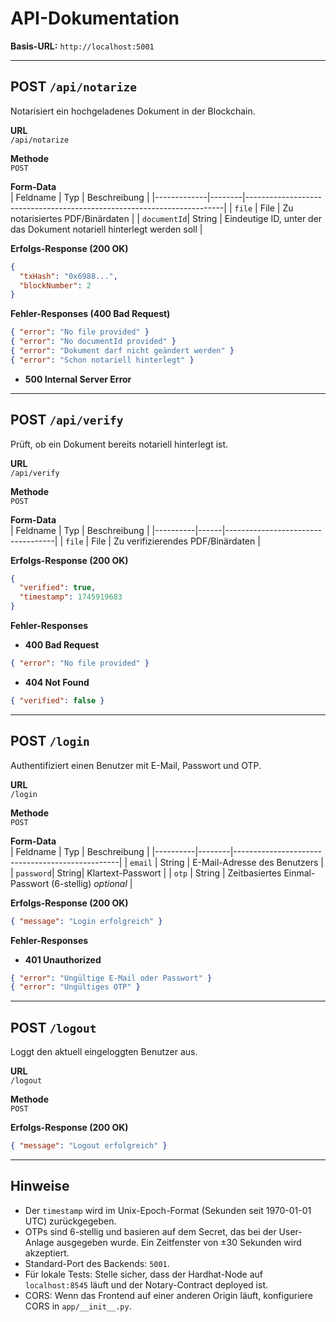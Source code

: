 # API-Dokumentation

**Basis-URL:** `http://localhost:5001`

---

## POST `/api/notarize`
Notarisiert ein hochgeladenes Dokument in der Blockchain.

**URL**  
`/api/notarize`

**Methode**  
`POST`

**Form-Data**  
| Feldname    | Typ    | Beschreibung                                                           |
|-------------|--------|------------------------------------------------------------------------|
| `file`      | File   | Zu notarisiertes PDF/Binärdaten                                        |
| `documentId`| String | Eindeutige ID, unter der das Dokument notariell hinterlegt werden soll |

**Erfolgs-Response (200 OK)**  
```json
{
  "txHash": "0x6988...",
  "blockNumber": 2
}
```

**Fehler-Responses (400 Bad Request)**  
```json
{ "error": "No file provided" }
{ "error": "No documentId provided" }
{ "error": "Dokument darf nicht geändert werden" }
{ "error": "Schon notariell hinterlegt" }
```
- **500 Internal Server Error**

---

## POST `/api/verify`
Prüft, ob ein Dokument bereits notariell hinterlegt ist.

**URL**  
`/api/verify`

**Methode**  
`POST`

**Form-Data**  
| Feldname | Typ  | Beschreibung                      |
|----------|------|-----------------------------------|
| `file`   | File | Zu verifizierendes PDF/Binärdaten |

**Erfolgs-Response (200 OK)**  
```json
{
  "verified": true,
  "timestamp": 1745919683
}
```

**Fehler-Responses**  
- **400 Bad Request**  
```json
{ "error": "No file provided" }
```
- **404 Not Found**  
```json
{ "verified": false }
```

---

## POST `/login`
Authentifiziert einen Benutzer mit E-Mail, Passwort und OTP.

**URL**  
`/login`

**Methode**  
`POST`

**Form-Data**  
| Feldname | Typ    | Beschreibung                                    |
|----------|--------|-------------------------------------------------|
| `email`  | String | E-Mail-Adresse des Benutzers                    |
| `password`| String| Klartext-Passwort                               |
| `otp`    | String | Zeitbasiertes Einmal-Passwort (6-stellig) *optional* |

**Erfolgs-Response (200 OK)**  
```json
{ "message": "Login erfolgreich" }
```

**Fehler-Responses**  
- **401 Unauthorized**  
```json
{ "error": "Ungültige E-Mail oder Passwort" }
{ "error": "Ungültiges OTP" }
```

---

## POST `/logout`
Loggt den aktuell eingeloggten Benutzer aus.

**URL**  
`/logout`

**Methode**  
`POST`

**Erfolgs-Response (200 OK)**  
```json
{ "message": "Logout erfolgreich" }
```

---

## Hinweise

- Der `timestamp` wird im Unix-Epoch-Format (Sekunden seit 1970-01-01 UTC) zurückgegeben.
- OTPs sind 6-stellig und basieren auf dem Secret, das bei der User-Anlage ausgegeben wurde. Ein Zeitfenster von ±30 Sekunden wird akzeptiert.
- Standard-Port des Backends: `5001`.
- Für lokale Tests: Stelle sicher, dass der Hardhat-Node auf `localhost:8545` läuft und der Notary-Contract deployed ist.
- CORS: Wenn das Frontend auf einer anderen Origin läuft, konfiguriere CORS in `app/__init__.py`.
